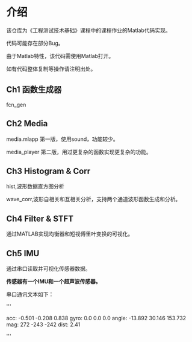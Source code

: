 # 介绍

该仓库为《工程测试技术基础》课程中的课程作业的Matlab代码实现。

代码可能存在部分Bug。

由于Matlab特性，该代码需使用Matlab打开。

如有代码整体复制等操作请注明出处。

## Ch1 函数生成器

fcn_gen

## Ch2 Media

media.mlapp 第一版，使用sound，功能较少。

media_player 第二版，用过更复杂的函数实现更复杂的功能。

## Ch3 Histogram & Corr

hist,波形数据直方图分析

wave_corr,波形自相关和互相关分析，支持两个通道波形函数生成和分析。

## Ch4 Filter & STFT

通过MATLAB实现均衡器和短视傅里叶变换的可视化。

## Ch5 IMU

通过串口读取并可视化传感器数据。

**传感器有一个IMU和一个超声波传感器。**

串口通讯文本如下：

'''

 acc: -0.501 -0.208 0.838 gyro: 0.0 0.0 0.0 angle: -13.892 30.146 153.732 mag: 272 -243 -242 dist: 2.41

'''
